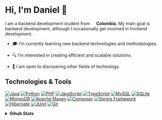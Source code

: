 # Hi, I'm Daniel 👋

<p>I am a backend development student from <img src='https://cdn-icons-png.flaticon.com/512/197/197575.png' width='13' /> <b>Colombia</b>. My main goal is backend development, although I occasionally get involved in frontend development.</p>


- 🎓 I’m currently learning new backend technologies and methodologies.

- 🔍 I’m interested in creating efficient and scalable solutions.

- 🌱 I am open to discovering other fields of technology.



## Technologies & Tools
[![Java](https://img.shields.io/badge/Java-ED8B00?style=flat-square&logo=openjdk&logoColor=white)](https://www.java.com/es/)
[![Python](https://img.shields.io/badge/Python-FFD43B?style=flat-square&logo=python&logoColor=blue)](https://www.python.org/)
[![PHP](https://img.shields.io/badge/PHP-777BB4?style=flat-square&logo=php&logoColor=white)](https://www.php.net/)
[![JavaScript](https://img.shields.io/badge/JavaScript-323330?style=flat-square&logo=javascript&logoColor=F7DF1E)](https://developer.mozilla.org/en-US/docs/Web/JavaScript)
[![TypeScript](https://img.shields.io/badge/TypeScript-007ACC?style=flat-square&logo=typescript&logoColor=white)](https://www.typescriptlang.org/)
[![MySQL](https://img.shields.io/badge/MySQL-4479A1?style=flat-square&logo=mysql&logoColor=white)](https://www.mysql.com/)
[![SQLite](https://img.shields.io/badge/SQLite-003B57?style=flat-square&logo=sqlite&logoColor=white)](https://www.sqlite.org/)
[![MongoDB](https://img.shields.io/badge/MongoDB-47A248?style=flat-square&logo=mongodb&logoColor=white)](https://www.mongodb.com/)
[![Apache Maven](https://img.shields.io/badge/Apache_Maven-C71A36?style=flat-square&logo=apachemaven&logoColor=white)](https://maven.apache.org/)
[![Composer](https://img.shields.io/badge/Composer-885630?style=flat-square&logo=composer&logoColor=white)](https://getcomposer.org/)
[![Spring Framework](https://img.shields.io/badge/Spring-6DB33F?style=flat-square&logo=spring&logoColor=white)](https://spring.io/)
[![Hibernate](https://img.shields.io/badge/Hibernate-59666C?style=flat-square&logo=hibernate&logoColor=white)](https://hibernate.org/)
[![JUnit](https://img.shields.io/badge/JUnit-25A162?style=flat-square&logo=junit5&logoColor=white)](https://junit.org/junit5/)
[![Git](https://img.shields.io/badge/Git-F05032?style=flat-square&logo=git&logoColor=white)](https://git-scm.com/)



<details>
    <summary><strong>Gihub Stats</strong></summary>
<img src="https://github-readme-stats.vercel.app/api?username=dafexDev&theme=highcontrast&show_iconsTrue" alt="Stats" />
<img src="https://github-readme-stats.vercel.app/api/top-langs?username=dafexDev&theme=highcontrast&layout=compact&hide=html,css" alt="Top Languages" /></details>
